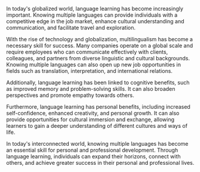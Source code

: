
In today's globalized world, language learning has become increasingly important. Knowing multiple languages can provide individuals with a competitive edge in the job market, enhance cultural understanding and communication, and facilitate travel and exploration.

With the rise of technology and globalization, multilingualism has become a necessary skill for success. Many companies operate on a global scale and require employees who can communicate effectively with clients, colleagues, and partners from diverse linguistic and cultural backgrounds. Knowing multiple languages can also open up new job opportunities in fields such as translation, interpretation, and international relations.

Additionally, language learning has been linked to cognitive benefits, such as improved memory and problem-solving skills. It can also broaden perspectives and promote empathy towards others.

Furthermore, language learning has personal benefits, including increased self-confidence, enhanced creativity, and personal growth. It can also provide opportunities for cultural immersion and exchange, allowing learners to gain a deeper understanding of different cultures and ways of life.

In today's interconnected world, knowing multiple languages has become an essential skill for personal and professional development. Through language learning, individuals can expand their horizons, connect with others, and achieve greater success in their personal and professional lives.
